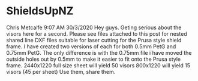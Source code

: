 # ShieldsUpNZ

Chris Metcalfe  9:07 AM 30/3/2020
Hey guys. Geting serious about the visors here for a second. Please see files attached to this post for nested shared line DXF files suitable for laser cutting for the Prusa style shield frame.
I have created two versions of each for both 0.5mm PetG and 0.75mm PetG. The only difference is with the 0.75mm file i have moved the outside holes out by 0.5mm to make it easier to fit onto the Prusa style frame.
2440x1220 full size sheet will yield 50 visors
800x1220 will yield 15 visors (45 per sheet)
Use them, share them.